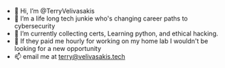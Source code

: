 - 👋 Hi, I’m @TerryVelivasakis
- 👀 I’m a life long tech junkie who's changing career paths to cybersecurity
- 🌱 I’m currently collecting certs, Learning python, and ethical hacking.
- 💞️ If they paid me hourly for working on my home lab I wouldn't be looking for a new opportunity
- 📫 email me at terry@velivasakis.tech

<!---
TerryVelivasakis/TerryVelivasakis is a ✨ special ✨ repository because its `README.md` (this file) appears on your GitHub profile.
You can click the Preview link to take a look at your changes.
--->

